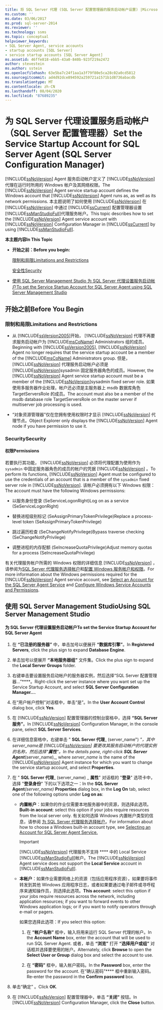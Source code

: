 ```yaml
---
title: 将 SQL Server 代理 (SQL Server 配置管理器的服务启动帐户设置) |Microsoft Docs
ms.custom: ''
ms.date: 03/06/2017
ms.prod: sql-server-2014
ms.reviewer: ''
ms.technology: ssms
ms.topic: conceptual
helpviewer_keywords:
- SQL Server Agent, service accounts
- startup accounts [SQL Server]
- service startup accounts [SQL Server Agent]
ms.assetid: 46ffe818-ebb5-43a0-840b-923f219a2472
author: stevestein
ms.author: sstein
ms.openlocfilehash: 63e5ba7c24f1aa1a3f79f80e5ca28c02a0cd5812
ms.sourcegitcommit: ad4d92dce894592a259721a1571b1d8736abacdb
ms.translationtype: MT
ms.contentlocale: zh-CN
ms.lasthandoff: 08/04/2020
ms.locfileid: "87689235"
---
```

# <a name="set-the-service-startup-account-for-sql-server-agent-sql-server-configuration-manager"></a><span data-ttu-id="4a51b-102">为 SQL Server 代理设置服务启动帐户（SQL Server 配置管理器）</span><span class="sxs-lookup"><span data-stu-id="4a51b-102">Set the Service Startup Account for SQL Server Agent (SQL Server Configuration Manager)</span></span>
  <span data-ttu-id="4a51b-103">[!INCLUDE[ssNoVersion](../../includes/ssnoversion-md.md)] Agent 服务启动帐户定义了 [!INCLUDE[ssNoVersion](../../includes/ssnoversion-md.md)] 代理在运行时所用的 Windows 帐户及其网络权限。</span><span class="sxs-lookup"><span data-stu-id="4a51b-103">The [!INCLUDE[ssNoVersion](../../includes/ssnoversion-md.md)] Agent service startup account defines the Windows account that [!INCLUDE[ssNoVersion](../../includes/ssnoversion-md.md)] Agent runs as, as well as its network permissions.</span></span> <span data-ttu-id="4a51b-104">本主题说明了如何使用 [!INCLUDE[ssNoVersion](../../includes/ssnoversion-md.md)] 在 [!INCLUDE[ssNoVersion](../../includes/ssnoversion-md.md)] 中通过 [!INCLUDE[ssCurrent](../../includes/sscurrent-md.md)] 配置管理器设置 [!INCLUDE[ssManStudioFull](../../includes/ssmanstudiofull-md.md)]代理服务帐户。</span><span class="sxs-lookup"><span data-stu-id="4a51b-104">This topic describes how to set the [!INCLUDE[ssNoVersion](../../includes/ssnoversion-md.md)] Agent service account with [!INCLUDE[ssNoVersion](../../includes/ssnoversion-md.md)] Configuration Manager in [!INCLUDE[ssCurrent](../../includes/sscurrent-md.md)] by using [!INCLUDE[ssManStudioFull](../../includes/ssmanstudiofull-md.md)].</span></span>  
  
 <span data-ttu-id="4a51b-105">**本主题内容**</span><span class="sxs-lookup"><span data-stu-id="4a51b-105">**In This Topic**</span></span>  
  
-   <span data-ttu-id="4a51b-106">**开始之前：**</span><span class="sxs-lookup"><span data-stu-id="4a51b-106">**Before you begin:**</span></span>  
  
     [<span data-ttu-id="4a51b-107">限制和局限</span><span class="sxs-lookup"><span data-stu-id="4a51b-107">Limitations and Restrictions</span></span>](#Restrictions)  
  
     [<span data-ttu-id="4a51b-108">安全性</span><span class="sxs-lookup"><span data-stu-id="4a51b-108">Security</span></span>](#Security)  
  
-   [<span data-ttu-id="4a51b-109">使用 SQL Server Management Studio 为 SQL Server 代理设置服务启动帐户</span><span class="sxs-lookup"><span data-stu-id="4a51b-109">To set the Service Startup Account for SQL Server Agent using SQL Server Management Studio</span></span>](#SSMSProcedure)  
  
##  <a name="before-you-begin"></a><a name="BeforeYouBegin"></a> <span data-ttu-id="4a51b-110">开始之前</span><span class="sxs-lookup"><span data-stu-id="4a51b-110">Before You Begin</span></span>  
  
###  <a name="limitations-and-restrictions"></a><a name="Restrictions"></a> <span data-ttu-id="4a51b-111">限制和局限</span><span class="sxs-lookup"><span data-stu-id="4a51b-111">Limitations and Restrictions</span></span>  
  
-   <span data-ttu-id="4a51b-112">从 [!INCLUDE[ssVersion2005](../../includes/ssversion2005-md.md)]开始， [!INCLUDE[ssNoVersion](../../includes/ssnoversion-md.md)] 代理不再要求服务启动帐户为 [!INCLUDE[msCoName](../../includes/msconame-md.md)] Administrators 组的成员。</span><span class="sxs-lookup"><span data-stu-id="4a51b-112">Beginning with [!INCLUDE[ssVersion2005](../../includes/ssversion2005-md.md)], [!INCLUDE[ssNoVersion](../../includes/ssnoversion-md.md)] Agent no longer requires that the service startup account be a member of the [!INCLUDE[msCoName](../../includes/msconame-md.md)] Administrators group.</span></span> <span data-ttu-id="4a51b-113">但是， [!INCLUDE[ssNoVersion](../../includes/ssnoversion-md.md)] 代理服务启动帐户必须是 [!INCLUDE[ssNoVersion](../../includes/ssnoversion-md.md)]sysadmin 固定服务器角色的成员。</span><span class="sxs-lookup"><span data-stu-id="4a51b-113">However, the [!INCLUDE[ssNoVersion](../../includes/ssnoversion-md.md)] Agent service startup account must be a member of the [!INCLUDE[ssNoVersion](../../includes/ssnoversion-md.md)]sysadmin fixed server role.</span></span> <span data-ttu-id="4a51b-114">如果使用多服务器作业处理，帐户还必须是主服务器上 msdb 数据库角色 TargetServersRole 的成员。</span><span class="sxs-lookup"><span data-stu-id="4a51b-114">The account must also be a member of the msdb database role TargetServersRole on the master server if multiserver job processing is used.</span></span>  
  
-   <span data-ttu-id="4a51b-115">“对象资源管理器”仅在您拥有使用权限时才显示 [!INCLUDE[ssNoVersion](../../includes/ssnoversion-md.md)] 代理节点。</span><span class="sxs-lookup"><span data-stu-id="4a51b-115">Object Explorer only displays the [!INCLUDE[ssNoVersion](../../includes/ssnoversion-md.md)] Agent node if you have permission to use it.</span></span>  
  
###  <a name="security"></a><a name="Security"></a> <span data-ttu-id="4a51b-116">Security</span><span class="sxs-lookup"><span data-stu-id="4a51b-116">Security</span></span>  
  
####  <a name="permissions"></a><a name="Permissions"></a> <span data-ttu-id="4a51b-117">权限</span><span class="sxs-lookup"><span data-stu-id="4a51b-117">Permissions</span></span>  
 <span data-ttu-id="4a51b-118">若要执行其功能， [!INCLUDE[ssNoVersion](../../includes/ssnoversion-md.md)] 必须将代理配置为使用作为 `sysadmin` 中固定服务器角色的成员的帐户的凭据 [!INCLUDE[ssNoVersion](../../includes/ssnoversion-md.md)] 。</span><span class="sxs-lookup"><span data-stu-id="4a51b-118">To perform its functions, [!INCLUDE[ssNoVersion](../../includes/ssnoversion-md.md)] Agent must be configured to use the credentials of an account that is a member of the `sysadmin` fixed server role in [!INCLUDE[ssNoVersion](../../includes/ssnoversion-md.md)].</span></span> <span data-ttu-id="4a51b-119">该帐户必须拥有以下 Windows 权限：</span><span class="sxs-lookup"><span data-stu-id="4a51b-119">The account must have the following Windows permissions:</span></span>  
  
-   <span data-ttu-id="4a51b-120">以服务身份登录 (SeServiceLogonRight)</span><span class="sxs-lookup"><span data-stu-id="4a51b-120">Log on as a service (SeServiceLogonRight)</span></span>  
  
-   <span data-ttu-id="4a51b-121">替换进程级别标记 (SeAssignPrimaryTokenPrivilege)</span><span class="sxs-lookup"><span data-stu-id="4a51b-121">Replace a process-level token (SeAssignPrimaryTokenPrivilege)</span></span>  
  
-   <span data-ttu-id="4a51b-122">跳过遍历检查 (SeChangeNotifyPrivilege)</span><span class="sxs-lookup"><span data-stu-id="4a51b-122">Bypass traverse checking (SeChangeNotifyPrivilege)</span></span>  
  
-   <span data-ttu-id="4a51b-123">调整进程的内存配额 (SeIncreaseQuotaPrivilege)</span><span class="sxs-lookup"><span data-stu-id="4a51b-123">Adjust memory quotas for a process (SeIncreaseQuotaPrivilege)</span></span>  
  
 <span data-ttu-id="4a51b-124">有关代理服务帐户所需的 Windows 权限的详细信息 [!INCLUDE[ssNoVersion](../../includes/ssnoversion-md.md)] ，请参阅为[SQL Server 代理服务选择帐户](select-an-account-for-the-sql-server-agent-service.md)和[配置 Windows 服务帐户和权限](../../database-engine/configure-windows/configure-windows-service-accounts-and-permissions.md)。</span><span class="sxs-lookup"><span data-stu-id="4a51b-124">For more information about the Windows permissions required for the [!INCLUDE[ssNoVersion](../../includes/ssnoversion-md.md)] Agent service account, see [Select an Account for the SQL Server Agent Service](select-an-account-for-the-sql-server-agent-service.md) and [Configure Windows Service Accounts and Permissions](../../database-engine/configure-windows/configure-windows-service-accounts-and-permissions.md).</span></span>  
  
##  <a name="using-sql-server-management-studio"></a><a name="SSMSProcedure"></a> <span data-ttu-id="4a51b-125">使用 SQL Server Management Studio</span><span class="sxs-lookup"><span data-stu-id="4a51b-125">Using SQL Server Management Studio</span></span>  
  
#### <a name="to-set-the-service-startup-account-for-sql-server-agent"></a><span data-ttu-id="4a51b-126">为 SQL Server 代理设置服务启动帐户</span><span class="sxs-lookup"><span data-stu-id="4a51b-126">To set the Service Startup Account for SQL Server Agent</span></span>  
  
1.  <span data-ttu-id="4a51b-127">在 **“已注册的服务器”** 中，单击加号以便展开 **“数据库引擎”**。</span><span class="sxs-lookup"><span data-stu-id="4a51b-127">In **Registered Servers**, click the plus sign to expand **Database Engine**.</span></span>  
  
2.  <span data-ttu-id="4a51b-128">单击加号以便展开 **“本地服务器组”** 文件集。</span><span class="sxs-lookup"><span data-stu-id="4a51b-128">Click the plus sign to expand the **Local Server Groups** folder.</span></span>  
  
3.  <span data-ttu-id="4a51b-129">右键单击要设置服务启动帐户的服务器实例，然后选择“SQL Server 配置管理器…”\*\*\*\*。</span><span class="sxs-lookup"><span data-stu-id="4a51b-129">Right-click the server instance where you want set up the Service Startup Account, and select **SQL Server Configuration Manager...**.</span></span>  
  
4.  <span data-ttu-id="4a51b-130">在“用户帐户控制”对话框中，单击“是”。</span><span class="sxs-lookup"><span data-stu-id="4a51b-130">In the **User Account Control** dialog box, click **Yes**.</span></span>  
  
5.  <span data-ttu-id="4a51b-131">在 [!INCLUDE[ssNoVersion](../../includes/ssnoversion-md.md)] 配置管理器的控制台窗格中，选择 **“SQL Server 服务”**。</span><span class="sxs-lookup"><span data-stu-id="4a51b-131">In [!INCLUDE[ssNoVersion](../../includes/ssnoversion-md.md)] Configuration Manager, in the console pane, select **SQL Server Services**.</span></span>  
  
6.  <span data-ttu-id="4a51b-132">在详细信息窗格中，右键单击 " **SQL Server 代理**_ (server_name") _"，其中*server_name*是 [!INCLUDE[ssNoVersion](../../includes/ssnoversion-md.md)] 要更改其服务启动帐户的代理实例的名称，然后选择"**属性**"。</span><span class="sxs-lookup"><span data-stu-id="4a51b-132">In the details pane, right-click **SQL Server Agent**_(server_name)_, where *server_name* is the name of the [!INCLUDE[ssNoVersion](../../includes/ssnoversion-md.md)] Agent instance for which you want to change the service startup account, and select **Properties**.</span></span>  
  
7.  <span data-ttu-id="4a51b-133">在 " **SQL Server 代理**_ (server_name) _ **属性**" 对话框的 "**登录**" 选项卡中，选择 "**登录身份**" 下的以下选项之一：</span><span class="sxs-lookup"><span data-stu-id="4a51b-133">In the **SQL Server Agent**_(server_name)_ **Properties** dialog box, in the **Log On** tab, select one of the following options under **Log on as**:</span></span>  
  
    -   <span data-ttu-id="4a51b-134">**内置帐户**：如果你的作业仅需要本地服务器中的资源，则选择此选项。</span><span class="sxs-lookup"><span data-stu-id="4a51b-134">**Built-in account**: select this option if your jobs require resources from the local server only.</span></span> <span data-ttu-id="4a51b-135">有关如何选择 Windows 内置帐户类型的信息，请参阅 [为 SQL Server 代理服务选择帐户](https://msdn.microsoft.com/library/ms191543.aspx)。</span><span class="sxs-lookup"><span data-stu-id="4a51b-135">For information about how to choose a Windows built-in account type, see [Selecting an Account for SQL Server Agent Service.](https://msdn.microsoft.com/library/ms191543.aspx)</span></span>  
  
        > [!IMPORTANT]  
        >  <span data-ttu-id="4a51b-136">[!INCLUDE[ssNoVersion](../../includes/ssnoversion-md.md)] 代理服务不支持 \*\*\*\* 中的 Local Service [!INCLUDE[ssManStudioFull](../../includes/ssmanstudiofull-md.md)]帐户。</span><span class="sxs-lookup"><span data-stu-id="4a51b-136">The [!INCLUDE[ssNoVersion](../../includes/ssnoversion-md.md)] Agent service does not support the **Local Service** account in [!INCLUDE[ssManStudioFull](../../includes/ssmanstudiofull-md.md)].</span></span>  
  
    -   <span data-ttu-id="4a51b-137">**本帐户**：如果作业需要网络上的资源（包括应用程序资源），如果要将事件转发到其他 Windows 应用程序日志，或者如果要通过电子邮件或寻呼程序来通知操作员，则选择此选项。</span><span class="sxs-lookup"><span data-stu-id="4a51b-137">**This account**: select this option if your jobs require resources across the network, including application resources; if you want to forward events to other Windows application logs; or if you want to notify operators through e-mail or pagers.</span></span>  
  
         <span data-ttu-id="4a51b-138">如果您选择此选项：</span><span class="sxs-lookup"><span data-stu-id="4a51b-138">If you select this option:</span></span>  
  
        1.  <span data-ttu-id="4a51b-139">在 **“帐户名称”** 框中，输入将用来运行 SQL Server 代理的帐户。</span><span class="sxs-lookup"><span data-stu-id="4a51b-139">In the **Account Name** box, enter the account that will be used to run SQL Server Agent.</span></span> <span data-ttu-id="4a51b-140">或者，单击 **“浏览”** 打开 **“选择用户或组”** 对话框并选择要使用的帐户。</span><span class="sxs-lookup"><span data-stu-id="4a51b-140">Alternately, click **Browse** to open the **Select User or Group** dialog box and select the account to use.</span></span>  
  
        2.  <span data-ttu-id="4a51b-141">在 **“密码”** 框中，输入帐户密码。</span><span class="sxs-lookup"><span data-stu-id="4a51b-141">In the **Password** box, enter the password for the account.</span></span> <span data-ttu-id="4a51b-142">在“确认密码”\*\*\*\* 框中重新输入密码。</span><span class="sxs-lookup"><span data-stu-id="4a51b-142">Re-enter the password in the **Confirm password** box.</span></span>  
  
8.  <span data-ttu-id="4a51b-143">单击“确定”  。</span><span class="sxs-lookup"><span data-stu-id="4a51b-143">Click **OK**.</span></span>  
  
9. <span data-ttu-id="4a51b-144">在 [!INCLUDE[ssNoVersion](../../includes/ssnoversion-md.md)] 配置管理器中，单击 **“关闭”** 按钮。</span><span class="sxs-lookup"><span data-stu-id="4a51b-144">In [!INCLUDE[ssNoVersion](../../includes/ssnoversion-md.md)] Configuration Manager, click the **Close** button.</span></span>  
  
  
